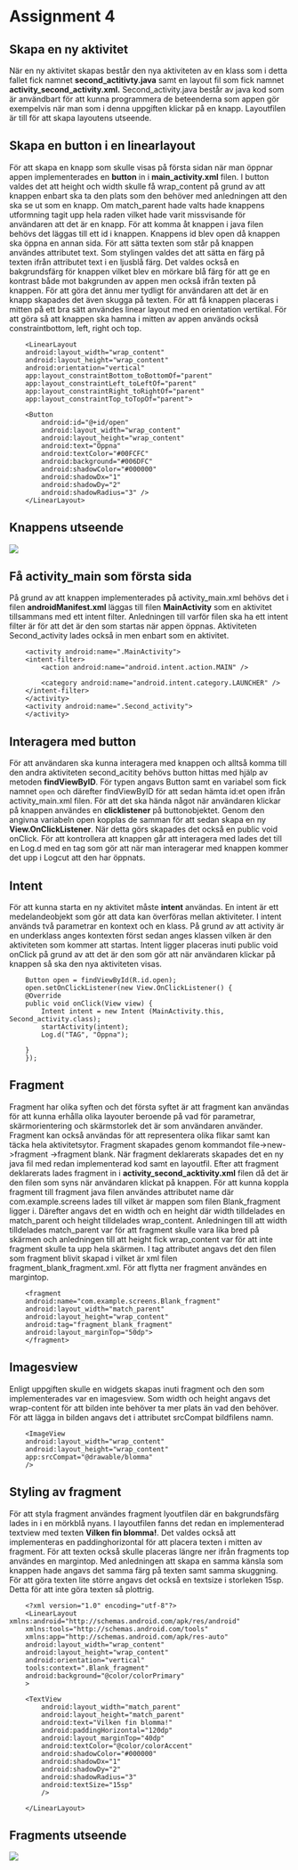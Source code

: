 # Assignment 4
## Skapa en ny aktivitet
När en ny aktivitet skapas består den nya aktiviteten av en klass som i detta fallet fick namnet **second_actitivty.java** samt en layout fil som fick namnet **activity_second_activity.xml.** Second_activity.java består av java kod som är användbart för att kunna programmera de beteenderna som appen gör exempelvis när man som i denna uppgiften klickar på en knapp. Layoutfilen är till för att skapa layoutens utseende.

## Skapa en button i en linearlayout
För att skapa en knapp som skulle visas på första sidan när man öppnar appen implementerades en **button** in i **main_activity.xml** filen. I button valdes det att height och width skulle få wrap_content på grund av att knappen enbart ska ta den plats som den behöver med anledningen att den ska se ut som en knapp. Om match_parent hade valts hade knappens utformning tagit upp hela raden vilket hade varit missvisande för användaren att det är en knapp. För att komma åt knappen i java filen behövs det läggas till ett id i knappen. Knappens id blev open då knappen ska öppna en annan sida. För att sätta texten som står på knappen användes attributet text. Som stylingen valdes det att sätta en färg på texten ifrån attributet text i en ljusblå färg. Det valdes också en bakgrundsfärg för knappen vilket blev en mörkare blå färg för att ge en kontrast både mot bakgrunden av appen men också ifrån texten på knappen. För att göra det ännu mer tydligt för användaren att det är en knapp skapades det även skugga på texten. För att få knappen placeras i mitten på ett bra sätt användes linear layout med en orientation vertikal. För att göra så att knappen ska hamna i mitten av appen används också constraintbottom, left, right och top.

```
    <LinearLayout
    android:layout_width="wrap_content"
    android:layout_height="wrap_content"
    android:orientation="vertical"
    app:layout_constraintBottom_toBottomOf="parent"
    app:layout_constraintLeft_toLeftOf="parent"
    app:layout_constraintRight_toRightOf="parent"
    app:layout_constraintTop_toTopOf="parent">

    <Button
        android:id="@+id/open"
        android:layout_width="wrap_content"
        android:layout_height="wrap_content"
        android:text="Öppna"
        android:textColor="#00FCFC"
        android:background="#006DFC"
        android:shadowColor="#000000"
        android:shadowDx="1"
        android:shadowDy="2"
        android:shadowRadius="3" />
    </LinearLayout>
```

## Knappens utseende
![](Knapp.png)
## Få activity_main som första sida
På grund av att knappen implementerades på activity_main.xml behövs det i filen **androidManifest.xml** läggas till filen **MainActivity** som en aktivitet tillsammans med ett intent filter. Anledningen till varför filen ska ha ett intent filter är för att det är den som startas när appen öppnas. Aktiviteten Second_activity lades också in men enbart som en aktivitet.

```
    <activity android:name=".MainActivity">
    <intent-filter>
        <action android:name="android.intent.action.MAIN" />

        <category android:name="android.intent.category.LAUNCHER" />
    </intent-filter>
    </activity>
    <activity android:name=".Second_activity">
    </activity>
```

## Interagera med button
För att användaren ska kunna interagera med knappen och alltså komma till den andra aktiviteten second_acitity behövs button hittas med hjälp av metoden **findViewByID**. För typen angavs Button samt en variabel som fick namnet `open` och därefter findViewByID för att sedan hämta id:et open ifrån activity_main.xml filen. För att det ska hända något när användaren klickar på knappen användes en **clicklistener** på buttonobjektet. Genom den angivna variabeln open kopplas de samman för att sedan skapa en ny **View.OnClickListener**. När detta görs skapades det också en public void onClick. För att kontrollera att knappen går att interagera med lades det till en Log.d med en tag som gör att när man interagerar med knappen kommer det upp i Logcut att den har öppnats.

## Intent
För att kunna starta en ny aktivitet måste **intent** användas. En intent är ett medelandeobjekt som gör att data kan överföras mellan aktiviteter. I intent används två parametrar en kontext och en klass. På grund av att activity är en underklass anges kontexten först sedan anges klassen vilken är den aktiviteten som kommer att startas. Intent ligger placeras inuti public void onClick på grund av att det är den som gör att när användaren klickar på knappen så ska den nya aktiviteten visas.

```
    Button open = findViewById(R.id.open);
    open.setOnClickListener(new View.OnClickListener() {
    @Override
    public void onClick(View view) {
        Intent intent = new Intent (MainActivity.this, Second_activity.class);
        startActivity(intent);
        Log.d("TAG", "Öppna");

    }
    });
```
## Fragment
Fragment har olika syften och det första syftet är att fragment kan användas för att kunna erhålla olika layouter beroende på vad för parametrar, skärmorientering och skärmstorlek det är som användaren använder. Fragment kan också användas för att representera olika flikar samt kan täcka hela aktivitetsytor. Fragment skapades genom kommandot file->new->fragment ->fragment blank. När fragment deklarerats skapades det en ny java fil med redan implementerad kod samt en layoutfil. Efter att fragment deklarerats lades fragment in i **activity_second_acktivity.xml** filen då det är den filen som syns när användaren klickat på knappen. För att kunna koppla fragment till fragment java filen användes attributet name där com.example.screens lades till vilket är mappen som filen Blank_fragment ligger i. Därefter angavs det en width och en height där width tilldelades en match_parent och height tilldelades wrap_content. Anledningen till att width tilldelades match_parent var för att fragment skulle vara lika bred på skärmen och anledningen till att height fick wrap_content var för att inte fragment skulle ta upp hela skärmen. I tag attributet angavs det den filen som fragment blivit skapad i vilket är xml filen fragment_blank_fragment.xml. För att flytta ner fragment användes en margintop.

```
    <fragment
    android:name="com.example.screens.Blank_fragment"
    android:layout_width="match_parent"
    android:layout_height="wrap_content"
    android:tag="fragment_blank_fragment"
    android:layout_marginTop="50dp">
    </fragment>
```

## Imagesview
Enligt uppgiften skulle en widgets skapas inuti fragment och den som implementerades var en imagesview. Som width och height angavs det wrap-content för att bilden inte behöver ta mer plats än vad den behöver. För att lägga in bilden angavs det i attributet srcCompat bildfilens namn.

```
    <ImageView
    android:layout_width="wrap_content"
    android:layout_height="wrap_content"
    app:srcCompat="@drawable/blomma"
    />
```

## Styling av fragment
För att styla fragment användes fragment lyoutfilen där en bakgrundsfärg lades in i en mörkblå nyans. I layoutfilen fanns det redan en implementerad textview med texten **Vilken fin blomma!**. Det valdes också att implementeras en paddinghorizontal för att placera texten i mitten av fragment. För att texten också skulle placeras längre ner ifrån fragments top användes en margintop. Med anledningen att skapa en samma känsla som knappen hade angavs det samma färg på texten samt samma skuggning. För att göra texten lite större angavs det också en textsize i storleken 15sp. Detta för att inte göra texten så plottrig.

```
    <?xml version="1.0" encoding="utf-8"?>
    <LinearLayout xmlns:android="http://schemas.android.com/apk/res/android"
    xmlns:tools="http://schemas.android.com/tools"
    xmlns:app="http://schemas.android.com/apk/res-auto"
    android:layout_width="wrap_content"
    android:layout_height="wrap_content"
    android:orientation="vertical"
    tools:context=".Blank_fragment"
    android:background="@color/colorPrimary"
    >

    <TextView
        android:layout_width="match_parent"
        android:layout_height="match_parent"
        android:text="Vilken fin blomma!"
        android:paddingHorizontal="120dp"
        android:layout_marginTop="40dp"
        android:textColor="@color/colorAccent"
        android:shadowColor="#000000"
        android:shadowDx="1"
        android:shadowDy="2"
        android:shadowRadius="3"
        android:textSize="15sp"
        />

    </LinearLayout>
```

## Fragments utseende
![](fragment.png)
